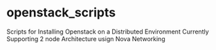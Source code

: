 # openstack_scripts
Scripts for Installing Openstack on a Distributed Environment
Currently Supporting 2 node Architecture usign Nova Networking

